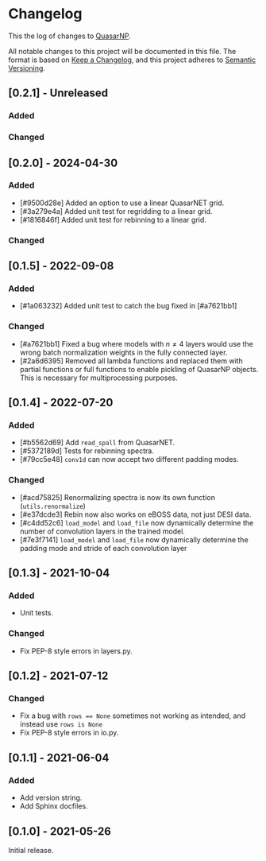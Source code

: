 # Changelog

This the log of changes to [QuasarNP](https://github.com/desihub/QuasarNP).

All notable changes to this project will be documented in this file.
The format is based on [Keep a Changelog](https://keepachangelog.com/en/1.0.0/),
and this project adheres to [Semantic Versioning](https://semver.org/spec/v2.0.0.html).

## [0.2.1] - Unreleased
### Added

### Changed

## [0.2.0] - 2024-04-30
### Added
- [#9500d28e] Added an option to use a linear QuasarNET grid.
- [#3a279e4a] Added unit test for regridding to a linear grid.
- [#1816846f] Added unit test for rebinning to a linear grid.

### Changed


## [0.1.5] - 2022-09-08
### Added
- [#1a063232] Added unit test to catch the bug fixed in [#a7621bb1]

### Changed
- [#a7621bb1] Fixed a bug where models with $n\neq4$ layers would use the wrong
batch normalization weights in the fully connected layer.
- [#2a6d6395] Removed all lambda functions and replaced them with partial functions or
full functions to enable pickling of QuasarNP objects. This is necessary for
multiprocessing purposes.


## [0.1.4] - 2022-07-20
### Added
- [#b5562d69] Add `read_spall` from QuasarNET.
- [#5372189d] Tests for rebinning spectra.
- [#79cc5e48] `conv1d` can now accept two different padding modes.


### Changed
- [#acd75825] Renormalizing spectra is now its own function (`utils.renormalize`)
- [#e37dcde3] Rebin now also works on eBOSS data, not just DESI data.
- [#c4dd52c6] `load_model` and `load_file` now dynamically determine the number
of convolution layers in the trained model.
- [#7e3f7141] `load_model` and `load_file` now dynamically determine the padding mode
and stride of each convolution layer

## [0.1.3] - 2021-10-04
### Added
- Unit tests.

### Changed
- Fix PEP-8 style errors in layers.py.

## [0.1.2] - 2021-07-12
### Changed
- Fix a bug with `rows == None` sometimes not working as intended, and instead
use `rows is None`
- Fix PEP-8 style errors in io.py.


## [0.1.1] - 2021-06-04
### Added
- Add version string.
- Add Sphinx docfiles.

## [0.1.0] - 2021-05-26
Initial release.